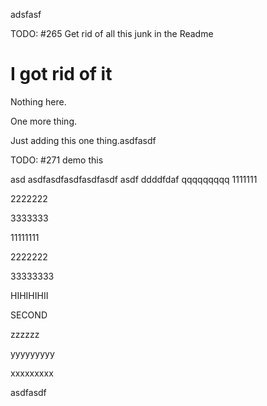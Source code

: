 adsfasf

TODO: #265 Get rid of all this junk in the Readme

# I got rid of it


Nothing here.

One more thing.

Just adding this one thing.asdfasdf

TODO: #271 demo this

asd
asdfasdfasdfasdfasdf
asdf
ddddfdaf
qqqqqqqqq
1111111

2222222


3333333



11111111


2222222



33333333




HIHIHIHII


SECOND




zzzzzz





yyyyyyyyy




xxxxxxxxx



asdfasdf

